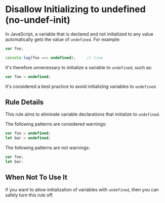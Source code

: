 # Disallow Initializing to undefined (no-undef-init)

In JavaScript, a variable that is declared and not initialized to any value automatically gets the value of `undefined`. For example:

```js
var foo;

console.log(foo === undefined);     // true
```

It's therefore unnecessary to initialize a variable to `undefined`, such as:

```js
var foo = undefined;
```

It's considered a best practice to avoid initializing variables to `undefined`.

## Rule Details

This rule aims to eliminate variable declarations that initialize to `undefined`.

The following patterns are considered warnings:

```js
var foo = undefined;
let bar = undefined;
```

The following patterns are not warnings:

```js
var foo;
let bar;
```

## When Not To Use It

If you want to allow initialization of variables with `undefined`, then you can safely turn this rule off.

